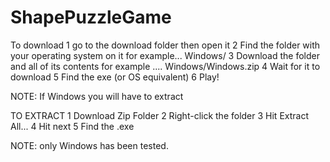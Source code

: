 # ShapePuzzleGame

To download 
1 go to the download folder then open it
2 Find the folder with your operating system on it for example... Windows/
3 Download the folder and all of its contents for example .... Windows/Windows.zip
4 Wait for it to download
5 Find the exe (or OS equivalent)
6 Play!

NOTE: If Windows you will have to extract 

TO EXTRACT 
1 Download Zip Folder
2 Right-click the folder
3 Hit Extract All...
4 Hit next
5 Find the .exe


NOTE: only Windows has been tested.
